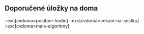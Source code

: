 ## Doporučené úložky na doma

::exc[cvdoma>pocitani-hodin]
::exc[cvdoma>cekani-na-sestku]
::exc[cvdoma>male-algoritmy]
